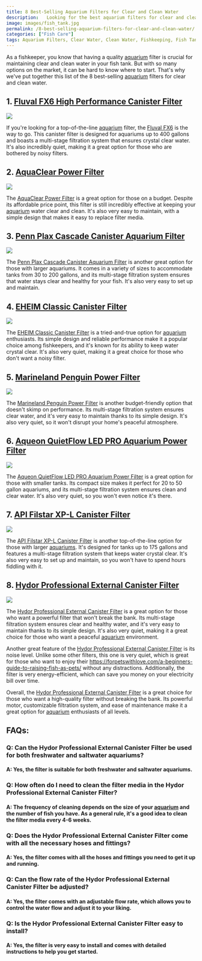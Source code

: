 ```yaml
---
title: 8 Best-Selling Aquarium Filters for Clear and Clean Water
description:   Looking for the best aquarium filters for clear and clean water? Look no further! Read on to discover our top picks for the best-selling aquarium filters on the market.
image: images/fish_tank.jpg
permalink: /8-best-selling-aquarium-filters-for-clear-and-clean-water/
categories: ["Fish Care"]
tags: Aquarium Filters, Clear Water, Clean Water, Fishkeeping, Fish Tanks
---
```


As a fishkeeper, you know that having a quality [aquarium](https://forpetswithlove.com/a-beginners-guide-to-raising-fish-as-pets/) filter is crucial for maintaining clear and clean water in your fish tank. But with so many options on the market, it can be hard to know where to start. That's why we've put together this list of the 8 best-selling [aquarium](https://forpetswithlove.com/a-beginners-guide-to-raising-fish-as-pets/) filters for clear and clean water.

## 1. [Fluval FX6 High Performance Canister Filter](https://amzn.to/3Jgc4tX)

<a href="https://www.amazon.com/Fluval-Canister-Filter-FX6-400/dp/B00BJQ50HC?crid=1ZUI92YG2CZ2P&keywords=Fluval+FX6+High+Performance+Canister+Filter&qid=1678100697&sprefix=fluval+fx6+high+performance+canister+filter%2Caps%2C618&sr=8-1&linkCode=li2&tag=forpetswith01-20&linkId=9e68e8c134f8a5349c94a525ad138332&language=en_US&ref_=as_li_ss_il" target="_blank"><img border="0" src="//ws-na.amazon-adsystem.com/widgets/q?_encoding=UTF8&ASIN=B00BJQ50HC&Format=_SL160_&ID=AsinImage&MarketPlace=US&ServiceVersion=20070822&WS=1&tag=forpetswith01-20&language=en_US" ></a><img src="https://ir-na.amazon-adsystem.com/e/ir?t=forpetswith01-20&language=en_US&l=li2&o=1&a=B00BJQ50HC" width="1" height="1" border="0" alt="" style="border:none !important; margin:0px !important;" />

If you're looking for a top-of-the-line [aquarium](https://forpetswithlove.com/a-beginners-guide-to-raising-fish-as-pets/) filter, the [Fluval FX6](https://amzn.to/3Jgc4tX) is the way to go. This canister filter is designed for aquariums up to 400 gallons and boasts a multi-stage filtration system that ensures crystal clear water. It's also incredibly quiet, making it a great option for those who are bothered by noisy filters.

## 2. [AquaClear Power Filter](https://amzn.to/3JgXemP)

<a href="https://www.amazon.com/AquaClear-Power-Filter-50-Gallon-Aquariums/dp/B000260FUM?crid=1SV1Y92ADDVBS&keywords=AquaClear+Power+Filter&qid=1678100802&sprefix=aquaclear+power+filter%2Caps%2C424&sr=8-2&linkCode=li2&tag=forpetswith01-20&linkId=9f49b734f3f4374403c8451650d28c24&language=en_US&ref_=as_li_ss_il" target="_blank"><img border="0" src="//ws-na.amazon-adsystem.com/widgets/q?_encoding=UTF8&ASIN=B000260FUM&Format=_SL160_&ID=AsinImage&MarketPlace=US&ServiceVersion=20070822&WS=1&tag=forpetswith01-20&language=en_US" ></a><img src="https://ir-na.amazon-adsystem.com/e/ir?t=forpetswith01-20&language=en_US&l=li2&o=1&a=B000260FUM" width="1" height="1" border="0" alt="" style="border:none !important; margin:0px !important;" />

The [AquaClear Power Filter](https://amzn.to/3JgXemP) is a great option for those on a budget. Despite its affordable price point, this filter is still incredibly effective at keeping your [aquarium](https://forpetswithlove.com/a-beginners-guide-to-raising-fish-as-pets/) water clear and clean. It's also very easy to maintain, with a simple design that makes it easy to replace filter media.

## 3. [Penn Plax Cascade Canister Aquarium Filter](https://amzn.to/41M3V7H)

<a href="https://www.amazon.com/Cascade-CCF3UL-Canister-Filter-Aquariums/dp/B0002DJ9NY?crid=1ENWK20QL7L9D&keywords=Penn+Plax+Cascade+Canister+Aquarium+Filter&qid=1678100880&sprefix=penn+plax+cascade+canister+aquarium+filter%2Caps%2C306&sr=8-4&linkCode=li2&tag=forpetswith01-20&linkId=08b98e449f330c6377706fc849f624c5&language=en_US&ref_=as_li_ss_il" target="_blank"><img border="0" src="//ws-na.amazon-adsystem.com/widgets/q?_encoding=UTF8&ASIN=B0002DJ9NY&Format=_SL160_&ID=AsinImage&MarketPlace=US&ServiceVersion=20070822&WS=1&tag=forpetswith01-20&language=en_US" ></a><img src="https://ir-na.amazon-adsystem.com/e/ir?t=forpetswith01-20&language=en_US&l=li2&o=1&a=B0002DJ9NY" width="1" height="1" border="0" alt="" style="border:none !important; margin:0px !important;" />

The [Penn Plax Cascade Canister Aquarium Filter](https://amzn.to/41M3V7H) is another great option for those with larger aquariums. It comes in a variety of sizes to accommodate tanks from 30 to 200 gallons, and its multi-stage filtration system ensures that water stays clear and healthy for your fish. It's also very easy to set up and maintain.

## 4. [EHEIM Classic Canister Filter](https://amzn.to/41Sceif)

<a href="https://www.amazon.com/EHEIM-Classic-Canister-Filter-2211/dp/B002DZNM4G?crid=390SQXSX83YC3&keywords=EHEIM+Classic+Canister+Filter&qid=1678100942&sprefix=eheim+classic+canister+filter%2Caps%2C375&sr=8-1&linkCode=li2&tag=forpetswith01-20&linkId=135a9f40462baec77017fc8ee9e11624&language=en_US&ref_=as_li_ss_il" target="_blank"><img border="0" src="//ws-na.amazon-adsystem.com/widgets/q?_encoding=UTF8&ASIN=B002DZNM4G&Format=_SL160_&ID=AsinImage&MarketPlace=US&ServiceVersion=20070822&WS=1&tag=forpetswith01-20&language=en_US" ></a><img src="https://ir-na.amazon-adsystem.com/e/ir?t=forpetswith01-20&language=en_US&l=li2&o=1&a=B002DZNM4G" width="1" height="1" border="0" alt="" style="border:none !important; margin:0px !important;" />

The [EHEIM Classic Canister Filter](https://amzn.to/41Sceif) is a tried-and-true option for [aquarium](https://forpetswithlove.com/a-beginners-guide-to-raising-fish-as-pets/) enthusiasts. Its simple design and reliable performance make it a popular choice among fishkeepers, and it's known for its ability to keep water crystal clear. It's also very quiet, making it a great choice for those who don't want a noisy filter.

## 5. [Marineland Penguin Power Filter](https://amzn.to/3STozP2)

<a href="https://www.amazon.com/Marineland-Bio-Wheel-Multi-Stage-Aquarium-Filtration/dp/B0007ZS230?crid=3C2RUCQUBLNZL&keywords=Marineland+Penguin+Power+Filter&qid=1678101011&sprefix=marineland+penguin+power+filter%2Caps%2C269&sr=8-3&linkCode=li2&tag=forpetswith01-20&linkId=c171c7a9b8db5be7171065047d285f42&language=en_US&ref_=as_li_ss_il" target="_blank"><img border="0" src="//ws-na.amazon-adsystem.com/widgets/q?_encoding=UTF8&ASIN=B0007ZS230&Format=_SL160_&ID=AsinImage&MarketPlace=US&ServiceVersion=20070822&WS=1&tag=forpetswith01-20&language=en_US" ></a><img src="https://ir-na.amazon-adsystem.com/e/ir?t=forpetswith01-20&language=en_US&l=li2&o=1&a=B0007ZS230" width="1" height="1" border="0" alt="" style="border:none !important; margin:0px !important;" />

The [Marineland Penguin Power Filter](https://amzn.to/3STozP2) is another budget-friendly option that doesn't skimp on performance. Its multi-stage filtration system ensures clear water, and it's very easy to maintain thanks to its simple design. It's also very quiet, so it won't disrupt your home's peaceful atmosphere.

## 6. [Aqueon QuietFlow LED PRO Aquarium Power Filter](https://amzn.to/3Je9NPM)

<a href="https://www.amazon.com/Aqueon-QuietFlow-Aquarium-Filters-75-400GPH/dp/B004GX47TW?crid=KCCX6BGUU0VD&keywords=Aqueon+QuietFlow+LED+PRO+Aquarium+Power+Filter&qid=1678101069&sprefix=marineland+penguin+power+filter%2Caps%2C741&sr=8-6&linkCode=li2&tag=forpetswith01-20&linkId=97fd3ef492a76e83c068e1b6ffbf1a8f&language=en_US&ref_=as_li_ss_il" target="_blank"><img border="0" src="//ws-na.amazon-adsystem.com/widgets/q?_encoding=UTF8&ASIN=B004GX47TW&Format=_SL160_&ID=AsinImage&MarketPlace=US&ServiceVersion=20070822&WS=1&tag=forpetswith01-20&language=en_US" ></a><img src="https://ir-na.amazon-adsystem.com/e/ir?t=forpetswith01-20&language=en_US&l=li2&o=1&a=B004GX47TW" width="1" height="1" border="0" alt="" style="border:none !important; margin:0px !important;" />

The [Aqueon QuietFlow LED PRO Aquarium Power Filter](https://amzn.to/3Je9NPM) is a great option for those with smaller tanks. Its compact size makes it perfect for 20 to 50 gallon aquariums, and its multi-stage filtration system ensures clean and clear water. It's also very quiet, so you won't even notice it's there.

## 7. [API Filstar XP-L Canister Filter](https://amzn.to/41M076v)

<a href="https://www.amazon.com/API-FILSTAR-DISCONNECT-Aquarium-Canister/dp/B003TQTQ0M?crid=3L3ADX4ZEL00P&keywords=API+Filstar+XP-L+Canister+Filter&qid=1678101145&sprefix=api+filstar+xp-l+canister+filter%2Caps%2C402&sr=8-2&linkCode=li2&tag=forpetswith01-20&linkId=4abc254915c4e4f1710c01b14cad70cc&language=en_US&ref_=as_li_ss_il" target="_blank"><img border="0" src="//ws-na.amazon-adsystem.com/widgets/q?_encoding=UTF8&ASIN=B003TQTQ0M&Format=_SL160_&ID=AsinImage&MarketPlace=US&ServiceVersion=20070822&WS=1&tag=forpetswith01-20&language=en_US" ></a><img src="https://ir-na.amazon-adsystem.com/e/ir?t=forpetswith01-20&language=en_US&l=li2&o=1&a=B003TQTQ0M" width="1" height="1" border="0" alt="" style="border:none !important; margin:0px !important;" />

The [API Filstar XP-L Canister Filter](https://amzn.to/41M076v) is another top-of-the-line option for those with larger [aquariums](https://forpetswithlove.com/a-beginners-guide-to-raising-fish-as-pets/). It's designed for tanks up to 175 gallons and features a multi-stage filtration system that keeps water crystal clear. It's also very easy to set up and maintain, so you won't have to spend hours fiddling with it.

## 8. [Hydor Professional External Canister Filter](https://amzn.to/3msrhPw)

<a href="https://www.amazon.com/Prime-Canister-Filter-155gph-Tanks-25-65-Hydor/dp/B00061UQ4S?crid=3AP5QLVO2C7EA&keywords=Hydor+Professional+External+Canister+Filter&qid=1678101240&sprefix=hydor+professional+external+canister+filter%2Caps%2C244&sr=8-3&linkCode=li2&tag=forpetswith01-20&linkId=52beb76c0d523a948ff486c472557b66&language=en_US&ref_=as_li_ss_il" target="_blank"><img border="0" src="//ws-na.amazon-adsystem.com/widgets/q?_encoding=UTF8&ASIN=B00061UQ4S&Format=_SL160_&ID=AsinImage&MarketPlace=US&ServiceVersion=20070822&WS=1&tag=forpetswith01-20&language=en_US" ></a><img src="https://ir-na.amazon-adsystem.com/e/ir?t=forpetswith01-20&language=en_US&l=li2&o=1&a=B00061UQ4S" width="1" height="1" border="0" alt="" style="border:none !important; margin:0px !important;" />

The [Hydor Professional External Canister Filter](https://amzn.to/3msrhPw) is a great option for those who want a powerful filter that won't break the bank. Its multi-stage filtration system ensures clear and healthy water, and it's very easy to maintain thanks to its simple design. It's also very quiet, making it a great choice for those who want a peaceful [aquarium](https://forpetswithlove.com/a-beginners-guide-to-raising-fish-as-pets/) environment.

Another great feature of the [Hydor Professional External Canister Filter](https://amzn.to/3msrhPw) is its noise level. Unlike some other filters, this one is very quiet, which is great for those who want to enjoy their https://forpetswithlove.com/a-beginners-guide-to-raising-fish-as-pets/ without any distractions. Additionally, the filter is very energy-efficient, which can save you money on your electricity bill over time.

Overall, the [Hydor Professional External Canister Filter](https://amzn.to/3msrhPw) is a great choice for those who want a high-quality filter without breaking the bank. Its powerful motor, customizable filtration system, and ease of maintenance make it a great option for [aquarium](https://forpetswithlove.com/a-beginners-guide-to-raising-fish-as-pets/) enthusiasts of all levels.

## FAQs:

### Q: Can the Hydor Professional External Canister Filter be used for both freshwater and saltwater aquariums?
#### A: Yes, the filter is suitable for both freshwater and saltwater aquariums.

### Q: How often do I need to clean the filter media in the Hydor Professional External Canister Filter?
#### A: The frequency of cleaning depends on the size of your [aquarium](https://forpetswithlove.com/a-beginners-guide-to-raising-fish-as-pets/) and the number of fish you have. As a general rule, it's a good idea to clean the filter media every 4-6 weeks.

### Q: Does the Hydor Professional External Canister Filter come with all the necessary hoses and fittings?
#### A: Yes, the filter comes with all the hoses and fittings you need to get it up and running.

### Q: Can the flow rate of the Hydor Professional External Canister Filter be adjusted?
#### A: Yes, the filter comes with an adjustable flow rate, which allows you to control the water flow and adjust it to your liking.

### Q: Is the Hydor Professional External Canister Filter easy to install?
#### A: Yes, the filter is very easy to install and comes with detailed instructions to help you get started.